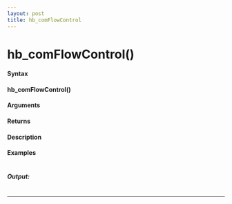 ```yaml
---
layout: post
title: hb_comFlowControl
---
```


# hb_comFlowControl()


#### Syntax

#### hb_comFlowControl()

#### Arguments

#### Returns

#### Description

#### Examples

```

```

##### Output:

```

```

---